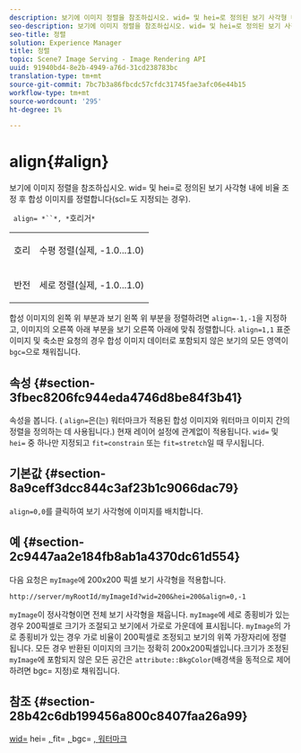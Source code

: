 ```yaml
---
description: 보기에 이미지 정렬을 참조하십시오. wid= 및 hei=로 정의된 보기 사각형 내에 비율 조정 후 합성 이미지를 정렬합니다(scl=도 지정되는 경우).
seo-description: 보기에 이미지 정렬을 참조하십시오. wid= 및 hei=로 정의된 보기 사각형 내에 비율 조정 후 합성 이미지를 정렬합니다(scl=도 지정되는 경우).
seo-title: 정렬
solution: Experience Manager
title: 정렬
topic: Scene7 Image Serving - Image Rendering API
uuid: 91940bd4-8e2b-4949-a76d-31cd238783bc
translation-type: tm+mt
source-git-commit: 7bc7b3a86fbcdc57cfdc31745fae3afc06e44b15
workflow-type: tm+mt
source-wordcount: '295'
ht-degree: 1%

---
```



# align{#align}

보기에 이미지 정렬을 참조하십시오. wid= 및 hei=로 정의된 보기 사각형 내에 비율 조정 후 합성 이미지를 정렬합니다(scl=도 지정되는 경우).

` align= *``*, *`호리거`*`

<table id="simpletable_4CB26F72A56D4515B767C303F8E8A1CF"> 
 <tr class="strow"> 
  <td class="stentry"> <p> <span class="codeph"> <span class="varname"> 호리  </span> </span> </p> </td> 
  <td class="stentry"> <p>수평 정렬(실제, -1.0...1.0) </p> </td> 
 </tr> 
 <tr class="strow"> 
  <td class="stentry"> <p> <span class="codeph"> <span class="varname"> 반전  </span> </span> </p> </td> 
  <td class="stentry"> <p>세로 정렬(실제, -1.0...1.0) </p> </td> 
 </tr> 
</table>

합성 이미지의 왼쪽 위 부분과 보기 왼쪽 위 부분을 정렬하려면 `align=-1,-1`을 지정하고, 이미지의 오른쪽 아래 부분을 보기 오른쪽 아래에 맞춰 정렬합니다. `align=1,1` 표준 이미지 및 축소판 요청의 경우 합성 이미지 데이터로 포함되지 않은 보기의 모든 영역이 `bgc=`으로 채워집니다.

## 속성 {#section-3fbec8206fc944eda4746d8be84f3b41}

속성을 봅니다. ( `align=`은(는) 워터마크가 적용된 합성 이미지와 워터마크 이미지 간의 정렬을 정의하는 데 사용됩니다.) 현재 레이어 설정에 관계없이 적용됩니다. `wid=` 및 `hei=` 중 하나만 지정되고 `fit=constrain` 또는 `fit=stretch`일 때 무시됩니다.

## 기본값 {#section-8a9ceff3dcc844c3af23b1c9066dac79}

`align=0,0`를 클릭하여 보기 사각형에 이미지를 배치합니다.

## 예 {#section-2c9447aa2e184fb8ab1a4370dc61d554}

다음 요청은 `myImage`에 200x200 픽셀 보기 사각형을 적용합니다.

`http://server/myRootId/myImageId?wid=200&hei=200&align=0,-1`

`myImage`이 정사각형이면 전체 보기 사각형을 채웁니다. `myImage`에 세로 종횡비가 있는 경우 200픽셀로 크기가 조절되고 보기에서 가로로 가운데에 표시됩니다. `myImage`의 가로 종횡비가 있는 경우 가로 비율이 200픽셀로 조정되고 보기의 위쪽 가장자리에 정렬됩니다. 모든 경우 반환된 이미지의 크기는 정확히 200x200픽셀입니다.크기가 조정된 `myImage`에 포함되지 않은 모든 공간은 `attribute::BkgColor`(배경색을 동적으로 제어하려면 bgc= 지정)로 채워집니다.

## 참조 {#section-28b42c6db199456a800c8407faa26a99}

[wid=](../../../../../is-api/http-ref/image-serving-api-ref/c-http-protocol-reference/c-command-reference/r-is-http-wid.md#reference-bfeadcb67bf4485f851eb21345527e47) hei= [, ](../../../../../is-api/http-ref/image-serving-api-ref/c-http-protocol-reference/c-command-reference/r-is-http-hei.md#reference-6d6f556ccc0e4b98a815e8a5c1944a96)fit= [, ](../../../../../is-api/http-ref/image-serving-api-ref/c-http-protocol-reference/c-command-reference/r-fit.md#reference-f11bff6d93d143d6b135de3a923bc989)bgc= [, ](../../../../../is-api/http-ref/image-serving-api-ref/c-http-protocol-reference/c-command-reference/r-bgc.md#reference-53376175f617446fbe5c69120f834b88)  [워터마크](../../../../../is-api/http-ref/image-serving-api-ref/c-http-protocol-reference/c-syntax-and-features/r-watermarks.md#reference-35d2c3a2c98349b792921c6cb8e73832)
